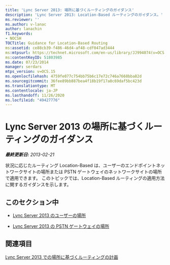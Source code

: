 ```yaml
---
title: 'Lync Server 2013: 場所に基づくルーティングのガイダンス'
description: 'Lync Server 2013: Location-Based ルーティングのガイダンス。'
ms.reviewer: ''
ms.author: v-lanac
author: lanachin
f1.keywords:
- NOCSH
TOCTitle: Guidance for Location-Based Routing
ms:assetid: ce88cb39-f486-46d4-af48-cdf047ad3444
ms:mtpsurl: https://technet.microsoft.com/en-us/library/JJ994074(v=OCS.15)
ms:contentKeyID: 51803985
ms.date: 07/23/2014
manager: serdars
mtps_version: v=OCS.15
ms.openlocfilehash: 4759fe077c754bb75b6c17e72c746a7668bba82d
ms.sourcegitcommit: 36fee89bb887bea4f18b19f17a8c69daf5bc423d
ms.translationtype: MT
ms.contentlocale: ja-JP
ms.lasthandoff: 11/26/2020
ms.locfileid: "49427776"
---
```

# <a name="guidance-for-location-based-routing-in-lync-server-2013"></a>Lync Server 2013 の場所に基づくルーティングのガイダンス

<div data-xmlns="http://www.w3.org/1999/xhtml">

<div class="topic" data-xmlns="http://www.w3.org/1999/xhtml" data-msxsl="urn:schemas-microsoft-com:xslt" data-cs="https://msdn.microsoft.com/">

<div data-asp="https://msdn2.microsoft.com/asp">



</div>

<div id="mainSection">

<div id="mainBody">

<span> </span>

_**最終更新日:** 2013-02-21_

状況に応じたルーティング Location-Based は、ユーザーのエンドポイントネットワークサイトの場所または PSTN ゲートウェイのネットワークサイトの場所で適用できます。 このトピックでは、Location-Based ルーティングの適用方法に関するガイダンスを示します。

<div>

## <a name="in-this-section"></a>このセクション中

  - [Lync Server 2013 のユーザーの場所](lync-server-2013-user-s-location.md)

  - [Lync Server 2013 の PSTN ゲートウェイの場所](lync-server-2013-pstn-gateway-s-location.md)

</div>

<div>

## <a name="see-also"></a>関連項目


[Lync Server 2013 での場所に基づくルーティングの計画](lync-server-2013-planning-for-location-based-routing.md)  
  

</div>

</div>

<span> </span>

</div>

</div>

</div>

